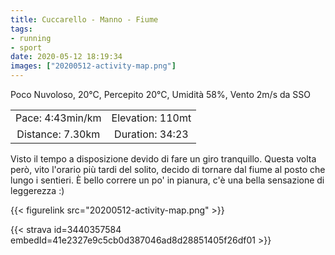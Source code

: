 ```yaml
---
title: Cuccarello - Manno - Fiume
tags:
- running
- sport
date: 2020-05-12 18:19:34
images: ["20200512-activity-map.png"]
---
```


Poco Nuvoloso, 20°C, Percepito 20°C, Umidità 58%, Vento 2m/s da SSO

<!--more-->

| | |
| :-: | :-: |
| Pace: 4:43min/km | Elevation: 110mt |
| Distance: 7.30km | Duration: 34:23 |

Visto il tempo a disposizione devido di fare un giro tranquillo. Questa volta però, vito l'orario più tardi del solito, decido di tornare dal fiume al posto che lungo i sentieri.
È bello correre un po' in pianura, c'è una bella sensazione di leggerezza :)


{{< figurelink src="20200512-activity-map.png" >}}


{{< strava id=3440357584 embedId=41e2327e9c5cb0d387046ad8d28851405f26df01 >}}
